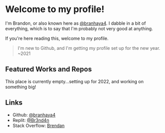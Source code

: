 
# Welcome to my profile!
I'm Brandon, or also known here as [@branhaya4](https://github.com/branhaya4). I dabble in a bit of everything, which is to say that I'm probably not very good at anything.

If you're here reading this, welcome to my profile. 

> I'm new to Github, and I'm getting my profile set up for the new year. ~2021



## Featured Works and Repos
This place is currently empty...setting up for 2022, and working on something big!

## Links

 - Github: [@branhaya4](https://github.com/branhaya4)
 - Replit: [@Br3nd4n](https://replit.com/@Br3nd4n)
 - Stack Overflow: [Brendan](https://stackoverflow.com/users/17537463/brendan) 
 
